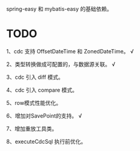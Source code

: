 spring-easy 和 mybatis-easy 的基础依赖。


# TODO
1、cdc 支持 OffsetDateTime 和 ZonedDateTime。 √

2、类型转换做成可配置的，与数据源关联。 √

3、cdc 引入 diff 模式。

4、cdc 引入 compare 模式。

5、row模式性能优化。

6、增加对SavePoint的支持。 √

7、增加重放工具类。

8、executeCdcSql 执行前优化。